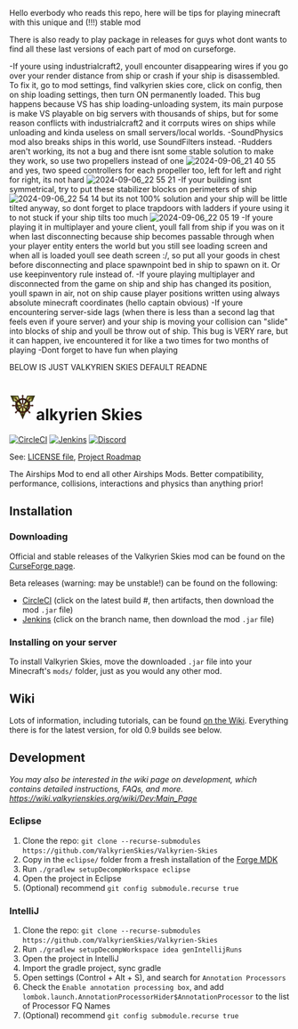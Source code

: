 Hello everbody who reads this repo, here will be tips for playing minecraft with this unique and (!!!) stable mod

There is also ready to play package in releases for guys whot dont wants to find all these last versions of each part of mod on curseforge.

-If youre using industrialcraft2, youll encounter disappearing wires if you go over your render distance from ship or crash if your ship is disassembled. To fix it, go to mod settings, find valkyrien skies core, click on config, then on ship loading settings, then turn ON permanently loaded. This bug happens because VS has ship loading-unloading system, its main purpose is make VS playable on big servers with thousands of ships, but for some reason conflicts with industrialcraft2 and it corrputs wires on ships while unloading and kinda useless on small servers/local worlds.
-SoundPhysics mod also breaks ships in this world, use SoundFilters instead.
-Rudders aren't working, its not a bug and there isnt some stable solution to make they work, so use two propellers instead of one ![2024-09-06_21 40 55](https://github.com/user-attachments/assets/23fcc04c-dfc3-4bb7-8870-9925c85dc75b)
and yes, two speed controllers for each propeller too, left for left and right for right, its not hard ![2024-09-06_22 55 21](https://github.com/user-attachments/assets/10d6785d-3600-472d-b5be-af172601754a)
-If your building isnt symmetrical, try to put these stabilizer blocks on perimeters of ship ![2024-09-06_22 54 14](https://github.com/user-attachments/assets/09a1312a-4086-4983-8a05-334f863121e8) but its not 100% solution and your ship will be little tilted anyway, so dont forget to place trapdoors with ladders if youre using it to not stuck if your ship tilts too much ![2024-09-06_22 05 19](https://github.com/user-attachments/assets/28cca2f2-a960-4f80-a632-2dbc5c6440e7)
-If youre playing it in multiplayer and youre client, youll fall from ship if you was on it when last disconnecting because ship becomes passable through when your player entity enters the world but you still see loading screen and when all is loaded youll see death screen :/, so put all your goods in chest before disconnecting and place spawnpoint bed in ship to spawn on it. Or use keepinventory rule instead of.
-If youre playing multiplayer and disconnected from the game on ship and ship has changed its position, youll spawn in air, not on ship cause player positions written using always absolute minecraft coordinates (hello captain obvious)
-If youre encountering server-side lags (when there is less than a second lag that feels even if youre server) and your ship is moving your collision can "slide" into blocks of ship and youll be throw out of ship. This bug is VERY rare, but it can happen, ive encountered it for like a two times for two months of playing
-Dont forget to have fun when playing







BELOW IS JUST VALKYRIEN SKIES DEFAULT READNE
# <img src="vs_logo.png" width="48" height="48">alkyrien Skies
[![CircleCI](https://circleci.com/gh/ValkyrienSkies/Valkyrien-Skies.svg?style=svg)](https://circleci.com/gh/ValkyrienSkies/Valkyrien-Skies)
[![Jenkins](https://jenkins.daporkchop.net/job/ValkyrienSkies/job/Valkyrien-Skies/job/master/badge/icon)](https://jenkins.daporkchop.net/job/ValkyrienSkies/job/Valkyrien-Skies/)
[![Discord](https://img.shields.io/discord/244934352092397568.svg)](https://discord.gg/rG3QNDV)

See: [LICENSE file](https://github.com/ValkyrienSkies/Valkyrien-Skies/blob/master/LICENSE), [Project Roadmap](https://github.com/ValkyrienSkies/Valkyrien-Skies/wiki/Roadmap)

The Airships Mod to end all other Airships Mods. Better compatibility, performance, collisions, interactions and physics than anything prior!

## Installation

### Downloading
Official and stable releases of the Valkyrien Skies mod can be found on the [CurseForge page](https://www.curseforge.com/minecraft/mc-mods/valkyrien-skies).

Beta releases (warning: may be unstable!) can be found on the following:
- [CircleCI](https://circleci.com/gh/ValkyrienSkies/Valkyrien-Skies/tree/master) (click on the latest build #, then artifacts, then download the mod `.jar` file)
- [Jenkins](https://jenkins.daporkchop.net/job/Minecraft/job/ValkyrienSkies/) (click on the branch name, then download the mod `.jar` file)

### Installing on your server
To install Valkyrien Skies, move the downloaded `.jar` file into your Minecraft's `mods/` folder, just as you would any other mod.

## Wiki

Lots of information, including tutorials, can be found [on the Wiki](https://wiki.valkyrienskies.org).
Everything there is for the latest version, for old 0.9 builds see below.

## Development

*You may also be interested in the wiki page on development, which contains detailed instructions, FAQs, and more. https://wiki.valkyrienskies.org/wiki/Dev:Main_Page*

### Eclipse
1. Clone the repo: `git clone --recurse-submodules https://github.com/ValkyrienSkies/Valkyrien-Skies`
2. Copy in the `eclipse/` folder from a fresh installation of the [Forge MDK](http://files.minecraftforge.net)
3. Run `./gradlew setupDecompWorkspace eclipse`
4. Open the project in Eclipse
5. (Optional) recommend `git config submodule.recurse true`

### IntelliJ
1.  Clone the repo: `git clone --recurse-submodules https://github.com/ValkyrienSkies/Valkyrien-Skies`
2. Run `./gradlew setupDecompWorkspace idea genIntellijRuns`
3. Open the project in IntelliJ
4. Import the gradle project, sync gradle
5. Open settings (Control + Alt + S), and search for `Annotation Processors`
6. Check the `Enable annotation processing box`, and add `lombok.launch.AnnotationProcessorHider$AnnotationProcessor` to the list of Processor FQ Names
5. (Optional) recommend `git config submodule.recurse true`

